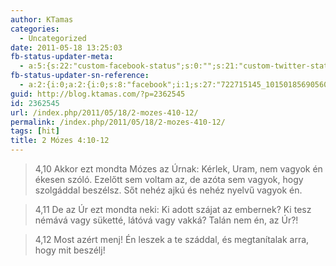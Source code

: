 ```yaml
---
author: KTamas
categories:
  - Uncategorized
date: 2011-05-18 13:25:03
fb-status-updater-meta:
  - a:5:{s:22:"custom-facebook-status";s:0:"";s:21:"custom-twitter-status";s:0:"";s:7:"fb-push";s:1:"1";s:7:"tw-push";s:1:"1";s:4:"push";s:1:"1";}
fb-status-updater-sn-reference:
  - a:2:{i:0;a:2:{i:0;s:8:"facebook";i:1;s:27:"722715145_10150185690560146";}i:1;a:2:{i:0;s:7:"twitter";i:1;s:17:"70812155154415617";}}
guid: http://blog.ktamas.com/?p=2362545
id: 2362545
url: /index.php/2011/05/18/2-mozes-410-12/
permalink: /index.php/2011/05/18/2-mozes-410-12/
tags: [hit]
title: 2 Mózes 4:10-12
---
```


> 4,10 Akkor ezt mondta Mózes az Úrnak: Kérlek, Uram, nem vagyok én ékesen szóló. Ezelőtt sem voltam az, de azóta sem vagyok, hogy szolgáddal beszélsz. Sőt nehéz ajkú és nehéz nyelvű vagyok én.
  
> 4,11 De az Úr ezt mondta neki: Ki adott szájat az embernek? Ki tesz némává vagy süketté, látóvá vagy vakká? Talán nem én, az Úr?!
  
> 4,12 Most azért menj! Én leszek a te száddal, és megtanítalak arra, hogy mit beszélj!
